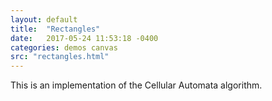 ```yaml
---
layout: default
title:  "Rectangles"
date:   2017-05-24 11:53:18 -0400
categories: demos canvas
src: "rectangles.html"
---
```


This is an implementation of the Cellular Automata algorithm.
